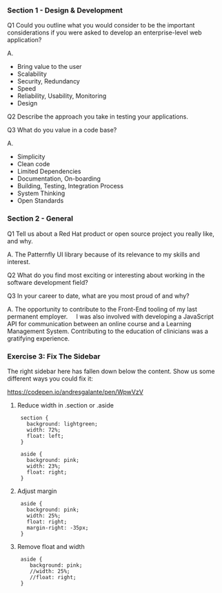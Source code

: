 

### Section 1 - Design & Development
Q1
Could you outline what you would consider to be the important considerations if you were asked to develop an enterprise-level web application?

A.
- Bring value to the user
- Scalability
- Security, Redundancy
- Speed
- Reliability, Usability, Monitoring
- Design

Q2
Describe the approach you take in testing your applications.

Q3
What do you value in a code base?

A. 
- Simplicity
- Clean code
- Limited Dependencies
- Documentation, On-boarding
- Building, Testing, Integration Process
- System Thinking
- Open Standards


### Section 2 - General 
Q1
Tell us about a Red Hat product or open source project you really like, and why.

A. The Patternfly UI library because of its relevance to my skills and interest.

Q2
What do you find most exciting or interesting about working in the software development field?

Q3
In your career to date, what are you most proud of and why?

A. The opportunity to contribute to the Front-End tooling of my last permanent employer. 
   I was also involved with developing a JavaScript API for communication between an online course and a Learning Management System.
   Contributing to the education of clinicians was a gratifying experience.


### Exercise 3: Fix The Sidebar 
The right sidebar here has fallen down below the content. Show us some different ways you
could fix it:

https://codepen.io/andresgalante/pen/WpwVzV

1. Reduce width in .section or .aside

        section { 
          background: lightgreen;
          width: 72%;
          float: left;
        }

        aside { 
          background: pink;
          width: 23%;
          float: right;
        }

2. Adjust margin

        aside { 
          background: pink;
          width: 25%;
          float: right;
          margin-right: -35px;
        }

3. Remove float and width

        aside {
           background: pink;
           //width: 25%;
           //float: right;
        }
